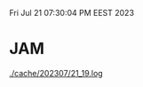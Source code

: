Fri Jul 21 07:30:04 PM EEST 2023
# JAM
<a href='./cache/202307/21_19.log'>./cache/202307/21_19.log</a>
